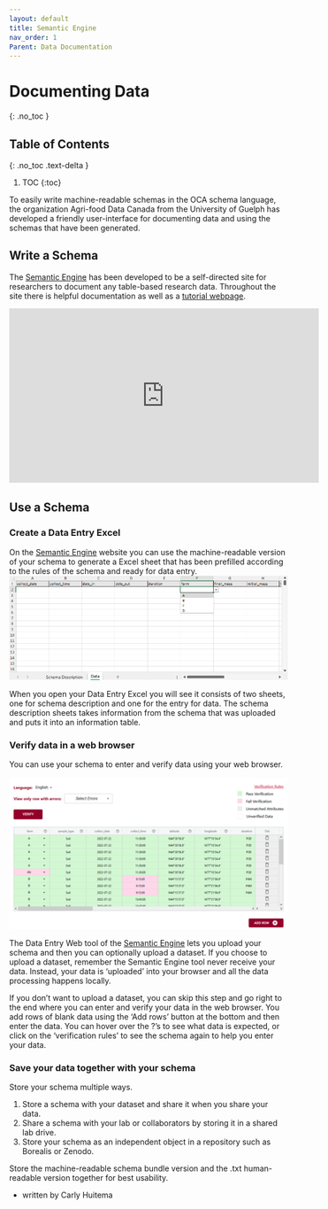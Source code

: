 ```yaml
---
layout: default
title: Semantic Engine
nav_order: 1
Parent: Data Documentation
---
```


# Documenting Data 
{: .no_toc }

## Table of Contents
{: .no_toc .text-delta }

1. TOC
{:toc}

To easily write machine-readable schemas in the OCA schema language, the organization Agri-food Data Canada from the University of Guelph has developed a friendly user-interface for documenting data and using the schemas that have been generated.

## Write a Schema

The [Semantic Engine](https://www.semanticengine.org) has been developed to be a self-directed site for researchers to document any table-based research data. Throughout the site there is helpful documentation as well as a [tutorial webpage](https://agrifooddatacanada.github.io/OCA_Composer_help_pages/en/TutorialAll/). 


<iframe width="560" height="315" src="https://www.youtube.com/embed/ekMmpx_w45M?si=fZKfGS9Z7QEexCb5" title="YouTube video player" frameborder="0" allow="accelerometer; autoplay; clipboard-write; encrypted-media; gyroscope; picture-in-picture; web-share" referrerpolicy="strict-origin-when-cross-origin" allowfullscreen></iframe>

## Use a Schema

### Create a Data Entry Excel

On the [Semantic Engine](https://www.semanticengine.org) website you can use the machine-readable version of your schema to generate a Excel sheet that has been prefilled according to the rules of the schema and ready for data entry.
![Data Entry Excel](../assets/images/dee_dataentry.png)

When you open your Data Entry Excel you will see it consists of two sheets, one for schema description and one for the entry for data. The schema description sheets takes information from the schema that was uploaded and puts it into an information table.

### Verify data in a web browser

You can use your schema to enter and verify data using your web browser.

![Data verification](../assets/images/dew_data_verification.PNG)

The Data Entry Web tool of the [Semantic Engine](https://www.semanticengine.org) lets you upload your schema and then you can optionally upload a dataset. If you choose to upload a dataset, remember the Semantic Engine tool never receive your data. Instead, your data is ‘uploaded’ into your browser and all the data processing happens locally.

If you don’t want to upload a dataset, you can skip this step and go right to the end where you can enter and verify your data in the web browser. You add rows of blank data using the ‘Add rows’ button at the bottom and then enter the data. You can hover over the ?’s to see what data is expected, or click on the ‘verification rules’ to see the schema again to help you enter your data.

### Save your data together with your schema

Store your schema multiple ways.

1. Store a schema with your dataset and share it when you share your data.
2. Share a schema with your lab or collaborators by storing it in a shared lab drive.
3. Store your schema as an independent object in a repository such as Borealis or Zenodo.

Store the machine-readable schema bundle version and the .txt human-readable version together for best usability.

- written by Carly Huitema